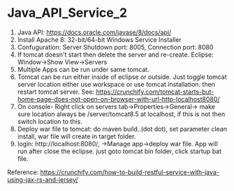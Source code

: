 # Java_API_Service_2

1. Java API: https://docs.oracle.com/javase/8/docs/api/
2. Install Apache 8: 32-bit/64-bit Windows Service Installer
3. Confuguration: Server Shutdown port: 8005, Connection port: 8080
4. If tomcat doesn't start then delete the server and re-create. Eclipse: Window->Show View->Servers
5. Multiple Apps can be run under same tomcat.
6. Tomcat can be run either inside of eclipse or outside. Just toggle tomcat server location either use workspace or use tomcat installation. then restart tomcat server. See: https://crunchify.com/tomcat-starts-but-home-page-does-not-open-on-browser-with-url-http-localhost8080/
7. On console- Right click on servers tab->Properties->General-> make sure location always be /server/tomcat8.5 at localhost, if this is not then switch location to this.
8. Deploy war file to tomcat: do maven build..(dot dot), set parameter clean install, war file will create in target folder.
9. login: http://localhost:8080/, ->Manage app->deploy war file. App will run after close the eclipse. just goto tomcat bin folder, click startup bat file.


Reference:
https://crunchify.com/how-to-build-restful-service-with-java-using-jax-rs-and-jersey/
